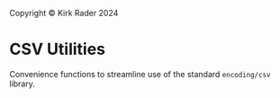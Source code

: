 Copyright &copy; Kirk Rader 2024

# CSV Utilities

Convenience functions to streamline use of the standard `encoding/csv` library.